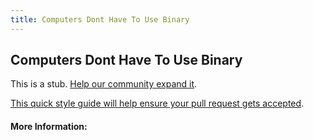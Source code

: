 ```yaml
---
title: Computers Dont Have To Use Binary
---
```


## Computers Dont Have To Use Binary

This is a stub. [Help our community expand it](https://github.com/freeCodeCamp/guide-articles/tree/master/articles/Math/Number-Theory/Computers-Dont-Have-To-Use-Binary/index.md).

[This quick style guide will help ensure your pull request gets accepted](https://github.com/freeCodeCamp/guide-articles/blob/master/README.md).

<!-- The article goes here, in GitHub-flavored Markdown. Feel free to add YouTube videos, images, and CodePen/JSBin embeds  -->

#### More Information:
<!-- Please add any articles you think might be helpful to read before writing the article -->


